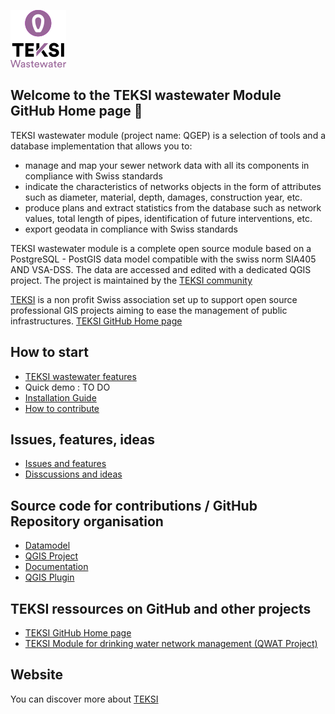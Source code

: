 ![TEKSI wastewater Module](https://github.com/teksi/Home/blob/master/Ressources/Logos/modules/EN/210910-teksi-waste-logos-en-01_45pp.png?raw=true)

## Welcome to the TEKSI wastewater Module GitHub Home page 👋
TEKSI wastewater module (project name: QGEP) is a selection of tools and a database implementation that allows you to:

* manage and map your sewer network data with all its components in compliance with Swiss standards
* indicate the characteristics of networks objects in the form of attributes such as diameter, material, depth, damages, construction year, etc.
* produce plans and extract statistics from the database such as network values, total length of pipes, identification of future interventions, etc.
* export geodata in compliance with Swiss standards


TEKSI wastewater module is a complete open source module based on a PostgreSQL - PostGIS data model compatible with the swiss norm SIA405 AND VSA-DSS. The data are accessed and edited with a dedicated QGIS project.
The project is maintained by the [TEKSI community](https://www.teksi.ch)

[TEKSI](https://www.teksi.ch) is a non profit Swiss association set up to support open source professional GIS projects aiming to ease the management of public infrastructures. [TEKSI GitHub Home page](https://github.com/TEKSI)

## How to start
* [TEKSI wastewater features](https://qgep.github.io/docs/en/features-guide/index.html)
* Quick demo : TO DO
* [Installation Guide](https://qgep.github.io/docs/en/installation-guide/index.html)
* [How to contribute](https://qgep.github.io/docs/en/contributor-guide/index.html)

## Issues, features, ideas
* [Issues and features](https://github.com/qgep/qgep/issues)
* [Disscussions and ideas](https://github.com/qgep/qgep/discussions)

## Source code for contributions / GitHub Repository organisation
* [Datamodel](https://github.com/qgep/datamodel)
* [QGIS Project](https://github.com/qgep/qgep)
* [Documentation](https://github.com/qgep/docs)
* [QGIS Plugin](https://github.com/qgep/qgepplugin)

## TEKSI ressources on GitHub and other projects
* [TEKSI GitHub Home page](https://github.com/TEKSI)
* [TEKSI Module for drinking water network management (QWAT Project)](https://github.com/QWAT)


## Website
You can discover more about [TEKSI](https://www.teksi.ch)
